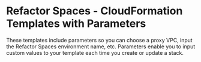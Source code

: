 # Refactor Spaces - CloudFormation Templates with Parameters

These templates include parameters so you can choose a proxy VPC, input the Refactor Spaces environment name, etc.  Parameters enable you to input custom values to your template each time you create or update a stack.
